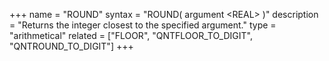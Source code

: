 +++
name = "ROUND"
syntax = "ROUND( argument &lt;REAL&gt; )"
description = "Returns the integer closest to the specified argument."
type = "arithmetical"
related = ["FLOOR", "QNTFLOOR_TO_DIGIT", "QNTROUND_TO_DIGIT"]
+++

